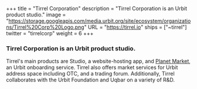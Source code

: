 +++
title = "Tirrel Corporation"
description = "Tirrel Corporation is an Urbit product studio."
image = "https://storage.googleapis.com/media.urbit.org/site/ecosystem/organizations/Tirrel%20Corp%20Logo.png"
URL = "https://tirrel.io"
ships = ["~tirrel"]
twitter = "tirrelcorp"
weight = 6
+++

### Tirrel Corporation is an Urbit product studio. 

Tirrel's main products are Studio, a website-hosting app, and [Planet Market](https://planet.market), an Urbit onboarding service. Tirrel also offers market services for Urbit address space including OTC, and a trading forum. Additionally, Tirrel collaborates with the Urbit Foundation and Uqbar on a variety of R&D.
